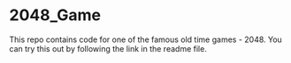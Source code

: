 # 2048_Game
This repo contains code for one of the famous old time games - 2048. You can try this out by following the link in the readme file.
